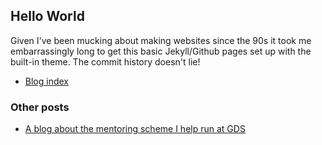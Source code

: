 ## Hello World

Given I've been mucking about making websites since the 90s it took me embarrassingly long to get this basic Jekyll/Github pages set up with the built-in theme. The commit history doesn't lie!

- [Blog index](/blog.html)

### Other posts
- [A blog about the mentoring scheme I help run at GDS](https://gds.blog.gov.uk/2019/03/08/learn-more-about-the-new-mentoring-scheme-from-the-gds-womens-network/)

